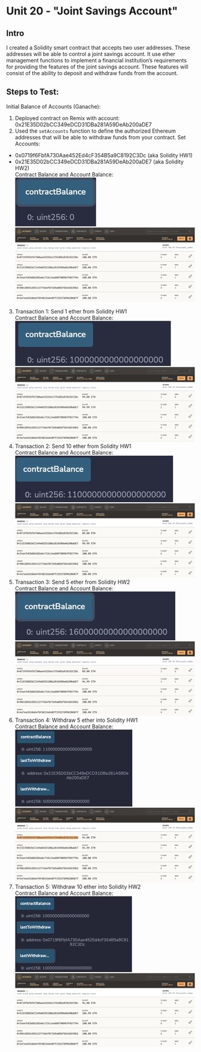 # Unit 20 - "Joint Savings Account"
## Intro
I created a Solidity smart contract that accepts two user addresses. These addresses will be able to control a joint savings account. It use ether management functions to implement a financial institution’s requirements for providing the features of the joint savings account. These features will consist of the ability to deposit and withdraw funds from the account.

## Steps to Test:
Initial Balance of Accounts (Ganache):

1. Deployed contract on Remix with account: 0x21E35D02bCC349eDCD31DBa281A59DeAb200aDE7
2. Used the `setAccounts` function to define the authorized Ethereum addresses that will be able to withdraw funds from your contract.
Set Accounts:
- 0x0719f6FbfA730Aae452Ed4cF354B5a9C8192C3Dc (aka Solidity HW1)
- 0x21E35D02bCC349eDCD31DBa281A59DeAb200aDE7 (aka Solidity HW2)</br>
Contract Balance and Account Balance:</br>
![Execution_Results/InitialContractBal0.png](Execution_Results/InitialContractBal0.png) 
![Execution_Results/InitialAcctBal.png](Execution_Results/InitialAcctBal.png) 
3. Transaction 1: Send 1 ether from Solidity HW1</br>
Contract Balance and Account Balance:</br>
![Execution_Results/ContractBalAfter1ETH.png](Execution_Results/ContractBalAfter1ETH.png) 
![Execution_Results/AcctBalAfter1ETH.png](Execution_Results/AcctBalAfter1ETH.png) 
4. Transaction 2: Send 10 ether from Solidity HW1</br>
Contract Balance and Account Balance:</br>
![Execution_Results/ContractBalAfter1ETH.png](Execution_Results/ContractBalAfter10ETH.png) 
![Execution_Results/AcctBalAfter1ETH.png](Execution_Results/AcctBalAfter10ETH.png) 
5. Transaction 3: Send 5 ether from Solidity HW2</br>
Contract Balance and Account Balance:</br>
![Execution_Results/ContractBalAfter5ETH.png](Execution_Results/ContractBalAfter5ETH.png) 
![Execution_Results/AcctBalAfter5ETH.png](Execution_Results/AcctBalAfter5ETH.png) 
6. Transaction 4: Withdraw 5 ether into Solidity HW1</br>
Contract Balance and Account Balance:</br>
![Execution_Results/AcctBalAfterWithdraw5ETH.png](Execution_Results/ContractBalAfterWithdraw5ETH.png) 
![Execution_Results/AcctBalAfterWithdraw5ETH.png](Execution_Results/AcctBalAfterWithdraw5ETH.png) 
7. Transaction 5: Withdraw 10 ether into Solidity HW2</br>
Contract Balance and Account Balance:</br>
![Execution_Results/ContractBalAfter1ETH.png](Execution_Results/ContractBalAfterWithdraw10ETH.png) 
![Execution_Results/AcctBalAfterWithdraw5ETH.png](Execution_Results/AcctBalAfterWithdraw10ETH.png) 